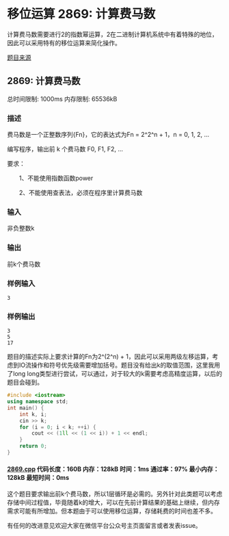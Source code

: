 # 移位运算 2869: 计算费马数

计算费马数需要进行2的指数幂运算，2在二进制计算机系统中有着特殊的地位，因此可以采用特有的移位运算来简化操作。

[题目来源](http://bailian.openjudge.cn/practice/2869/)

## 2869: 计算费马数

总时间限制: 1000ms    内存限制: 65536kB

### 描述

费马数是一个正整数序列{Fn}，它的表达式为Fn = 2^2^n + 1，n = 0, 1, 2, ...

编写程序，输出前 k 个费马数 F0, F1, F2, ...

要求：

　　1、不能使用指数函数power
  
　　2、不能使用查表法，必须在程序里计算费马数

### 输入

非负整数k

### 输出

前k个费马数

### 样例输入
```
3
```
### 样例输出
```
3
5
17
```
题目的描述实际上要求计算的Fn为2^(2^n) + 1，因此可以采用两级左移运算，考虑到IO流操作和符号优先级需要增加括号。题目没有给出k的取值范围，这里我用了long long类型进行尝试，可以通过，对于较大的k需要考虑高精度运算，以后的题目会碰到。
```cpp
#include <iostream>
using namespace std;
int main() {
	int k, i;
	cin >> k;
	for (i = 0; i < k; ++i)	{
		cout << (1ll << (1 << i)) + 1 << endl;
	}
	return 0;
}
```
#### [2869.cpp](https://github.com/Ienu/ExerciseEveryday/blob/master/Code/2800-2899/2869.cpp) 代码长度：160B 内存：128kB 时间：1ms 通过率：97% 最小内存：128kB  最短时间：0ms

这个题目要求输出前k个费马数，所以1层循环是必需的。另外针对此类题可以考虑存储中间过程值，毕竟随着k的增大，可以在先前计算结果的基础上继续，但内存需求可能有所增加。但本题由于可以使用移位运算，存储耗费的时间也差不多。

有任何的改进意见欢迎大家在微信平台公众号主页面留言或者发表issue。



